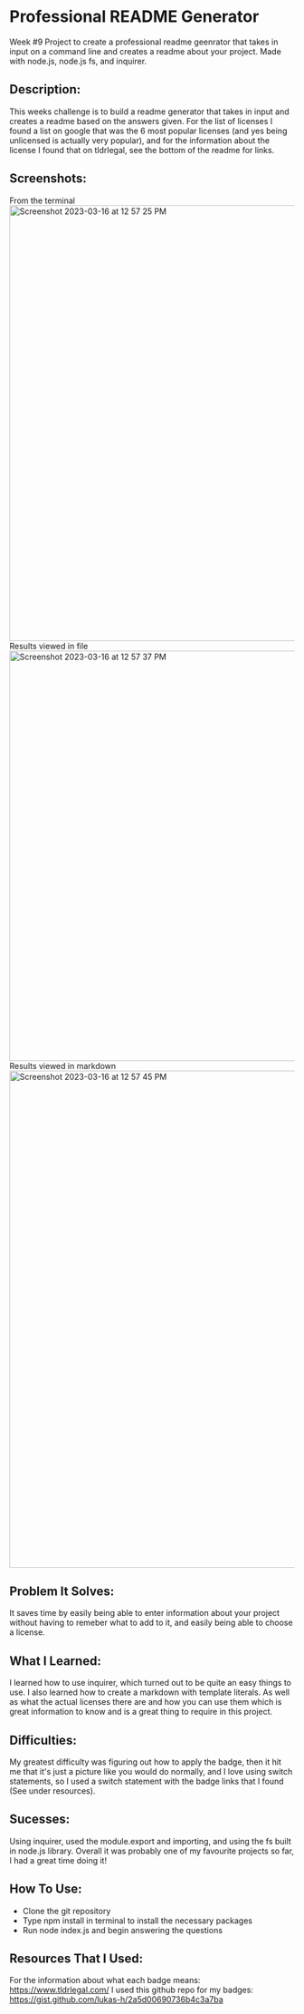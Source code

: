 # Professional README Generator 
Week #9 Project to create a professional readme geenrator that takes in input on a command line and creates a readme about your project. Made with node.js, node.js fs, and inquirer. 

## Description:
This weeks challenge is to build a readme generator that takes in input and creates a readme based on the answers given. For the list of licenses I found a list on google that was the 6 most popular licenses (and yes being unlicensed is actually very popular), and for the information about the license I found that on tldrlegal, see the bottom of the readme for links.

## Screenshots:
From the terminal
<img width="769" alt="Screenshot 2023-03-16 at 12 57 25 PM" src="https://user-images.githubusercontent.com/109821108/225679323-80d6f1db-d4cb-47a7-925d-293bf5121a7f.png">
Results viewed in file
<img width="724" alt="Screenshot 2023-03-16 at 12 57 37 PM" src="https://user-images.githubusercontent.com/109821108/225679338-2c7aaa7d-3c8b-4e86-9eef-6749c515172f.png">
Results viewed in markdown
<img width="877" alt="Screenshot 2023-03-16 at 12 57 45 PM" src="https://user-images.githubusercontent.com/109821108/225679350-e066c7de-1ab2-4de7-b353-173c7c69345a.png">

## Problem It Solves:
It saves time by easily being able to enter information about your project without having to remeber what to add to it, and easily being able to choose a license. 

## What I Learned:
I learned how to use inquirer, which turned out to be quite an easy things to use. 
I also learned how to create a markdown with template literals. 
As well as what the actual licenses there are and how you can use them which is great information to know and is a great thing to require in this project. 

## Difficulties:
My greatest difficulty was figuring out how to apply the badge, then it hit me that it's just a picture like you would do normally, and I love using switch statements, so I used a switch statement with the badge links that I found (See under resources). 

## Sucesses:
Using inquirer, used the module.export and importing, and using the fs built in node.js library. Overall it was probably one of my favourite projects so far, I had a great time doing it!

## How To Use:
- Clone the git repository
- Type npm install in terminal to install the necessary packages
- Run node index.js and begin answering the questions

## Resources That I Used: 
For the information about what each badge means: 
https://www.tldrlegal.com/
I used this github repo for my badges:
https://gist.github.com/lukas-h/2a5d00690736b4c3a7ba

